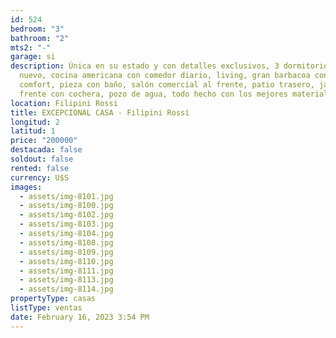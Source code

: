 ```yaml
---
id: 524
bedroom: "3"
bathroom: "2"
mts2: "-"
garage: si
description: Única en su estado y con detalles exclusivos, 3 dormitorios, baño
  nuevo, cocina americana con comedor diario, living, gran barbacoa con todo el
  comfort, pieza con baño, salón comercial al frente, patio trasero, jardín al
  frente con cochera, pozo de agua, todo hecho con los mejores materiales.
location: Filipini Rossi
title: EXCEPCIONAL CASA - Filipini Rossi
longitud: 2
latitud: 1
price: "200000"
destacada: false
soldout: false
rented: false
currency: U$S
images:
  - assets/img-8101.jpg
  - assets/img-8100.jpg
  - assets/img-8102.jpg
  - assets/img-8103.jpg
  - assets/img-8104.jpg
  - assets/img-8108.jpg
  - assets/img-8109.jpg
  - assets/img-8110.jpg
  - assets/img-8111.jpg
  - assets/img-8113.jpg
  - assets/img-8114.jpg
propertyType: casas
listType: ventas
date: February 16, 2023 3:54 PM
---
```

